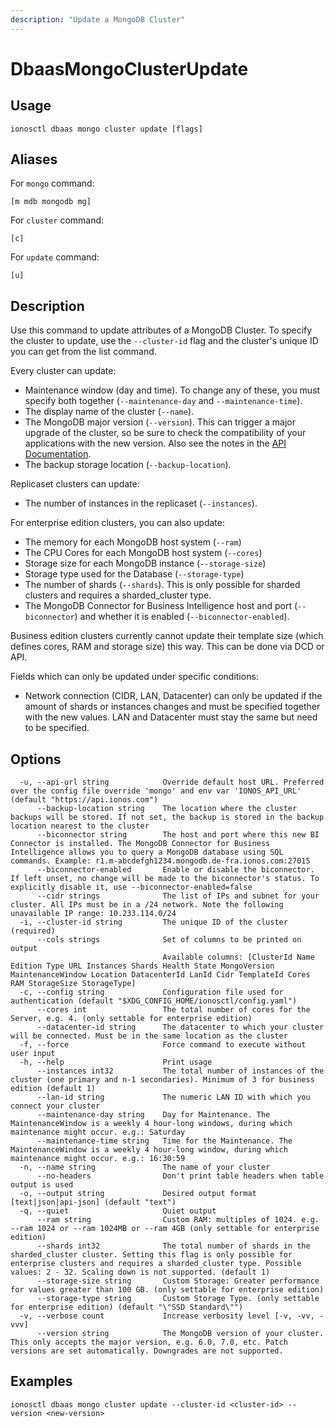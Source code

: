 ```yaml
---
description: "Update a MongoDB Cluster"
---
```


# DbaasMongoClusterUpdate

## Usage

```text
ionosctl dbaas mongo cluster update [flags]
```

## Aliases

For `mongo` command:

```text
[m mdb mongodb mg]
```

For `cluster` command:

```text
[c]
```

For `update` command:

```text
[u]
```

## Description


Use this command to update attributes of a MongoDB Cluster. To specify the cluster to update, use the `--cluster-id` flag and the cluster's unique ID you can get from the list command.

Every cluster can update:
* Maintenance window (day and time). To change any of these, you must specify both together (`--maintenance-day` and `--maintenance-time`).
* The display name of the cluster (`--name`).
* The MongoDB major version (`--version`). This can trigger a major upgrade of the cluster, so be sure to check the compatibility of your applications with the new version. Also see the notes in the [API Documentation](https://docs.ionos.com/cloud/databases/mongodb/api-howtos/modify-cluster-attributes/upgrade-the-mongodb-version).
* The backup storage location (`--backup-location`).

Replicaset clusters can update:
* The number of instances in the replicaset (`--instances`).

For enterprise edition clusters, you can also update:
* The memory for each MongoDB host system (`--ram`)
* The CPU Cores for each MongoDB host system (`--cores`)
* Storage size for each MongoDB instance (`--storage-size`)
* Storage type used for the Database (`--storage-type`)
* The number of shards (`--shards`). This is only possible for sharded clusters and requires a sharded_cluster type.
* The MongoDB Connector for Business Intelligence host and port (`--biconnector`) and whether it is enabled (`--biconnector-enabled`).

Business edition clusters currently cannot update their template size (which defines cores, RAM and storage size) this way. This can be done via DCD or API.

Fields which can only be updated under specific conditions:
* Network connection (CIDR, LAN, Datacenter) can only be updated if the amount of shards or instances changes and must be specified together with the new values. LAN and Datacenter must stay the same but need to be specified.
		

## Options

```text
  -u, --api-url string            Override default host URL. Preferred over the config file override 'mongo' and env var 'IONOS_API_URL' (default "https://api.ionos.com")
      --backup-location string    The location where the cluster backups will be stored. If not set, the backup is stored in the backup location nearest to the cluster
      --biconnector string        The host and port where this new BI Connector is installed. The MongoDB Connector for Business Intelligence allows you to query a MongoDB database using SQL commands. Example: r1.m-abcdefgh1234.mongodb.de-fra.ionos.com:27015
      --biconnector-enabled       Enable or disable the biconnector. If left unset, no change will be made to the biconnector's status. To explicitly disable it, use --biconnector-enabled=false
      --cidr strings              The list of IPs and subnet for your cluster. All IPs must be in a /24 network. Note the following unavailable IP range: 10.233.114.0/24
  -i, --cluster-id string         The unique ID of the cluster (required)
      --cols strings              Set of columns to be printed on output 
                                  Available columns: [ClusterId Name Edition Type URL Instances Shards Health State MongoVersion MaintenanceWindow Location DatacenterId LanId Cidr TemplateId Cores RAM StorageSize StorageType]
  -c, --config string             Configuration file used for authentication (default "$XDG_CONFIG_HOME/ionosctl/config.yaml")
      --cores int                 The total number of cores for the Server, e.g. 4. (only settable for enterprise edition)
      --datacenter-id string      The datacenter to which your cluster will be connected. Must be in the same location as the cluster
  -f, --force                     Force command to execute without user input
  -h, --help                      Print usage
      --instances int32           The total number of instances of the cluster (one primary and n-1 secondaries). Minimum of 3 for business edition (default 1)
      --lan-id string             The numeric LAN ID with which you connect your cluster
      --maintenance-day string    Day for Maintenance. The MaintenanceWindow is a weekly 4 hour-long windows, during which maintenance might occur. e.g.: Saturday
      --maintenance-time string   Time for the Maintenance. The MaintenanceWindow is a weekly 4 hour-long window, during which maintenance might occur. e.g.: 16:30:59
  -n, --name string               The name of your cluster
      --no-headers                Don't print table headers when table output is used
  -o, --output string             Desired output format [text|json|api-json] (default "text")
  -q, --quiet                     Quiet output
      --ram string                Custom RAM: multiples of 1024. e.g. --ram 1024 or --ram 1024MB or --ram 4GB (only settable for enterprise edition)
      --shards int32              The total number of shards in the sharded_cluster cluster. Setting this flag is only possible for enterprise clusters and requires a sharded_cluster type. Possible values: 2 - 32. Scaling down is not supported. (default 1)
      --storage-size string       Custom Storage: Greater performance for values greater than 100 GB. (only settable for enterprise edition)
      --storage-type string       Custom Storage Type. (only settable for enterprise edition) (default "\"SSD Standard\"")
  -v, --verbose count             Increase verbosity level [-v, -vv, -vvv]
      --version string            The MongoDB version of your cluster. This only accepts the major version, e.g. 6.0, 7.0, etc. Patch versions are set automatically. Downgrades are not supported.
```

## Examples

```text
ionosctl dbaas mongo cluster update --cluster-id <cluster-id> --version <new-version>
```

